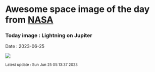 
# Awesome space image of the day from [NASA](https://api.nasa.gov/)

### Today image : Lightning on Jupiter
Date : 2023-06-25

![](https://apod.nasa.gov/apod/image/2306/LightningCloud_JunoGill_960.jpg)

<small>Latest update : Sun Jun 25 05:13:37 2023</small>
        